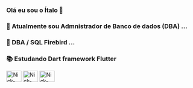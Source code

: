 ### Olá eu sou o Ítalo 👋




### 🔭 Atualmente sou Admnistrador de Banco de dados (DBA) ...
### 🌱 DBA / SQL Firebird ...
### 📚 Estudando Dart framework Flutter 

<img align="center" alt="Nick-Js" height="30" width="40" src="https://upload.wikimedia.org/wikipedia/commons/8/8e/Firebird_logo.svg" width="50px"> 
<img align="center" alt="Nick-Js" height="30" width="40" src="https://upload.wikimedia.org/wikipedia/commons/f/fe/Dart_programming_language_logo.svg" width="200px"> 
<img align="center" alt="Nick-Js" height="30" width="40" src="https://upload.wikimedia.org/wikipedia/commons/4/44/Google-flutter-logo.svg" width="200px"> 



